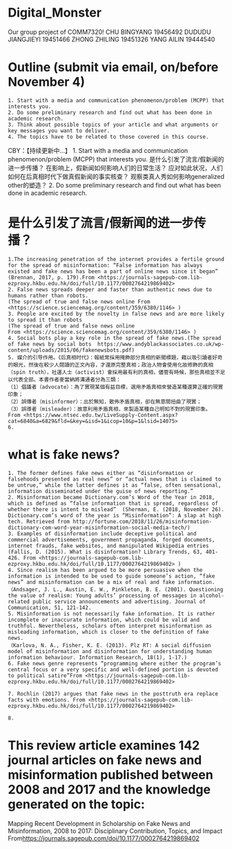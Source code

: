 # Digital_Monster
Our group project of COMM7320!
CHU BINGYANG 19456492
DUDUDU JIANGJIEYI 19451466
ZHONG ZHILING 19451326
YANG AILIN 19444540

# Outline (submit via email, on/before November 4) 
	1. Start with a media and communication phenomenon/problem (MCPP) that interests you. 
	2. Do some preliminary research and find out what has been done in academic research. 
	3. Think about possible topics of your article and what arguments or key messages you want to deliver. 
	4. The topics have to be related to those covered in this course. 

  CBY：【持续更新中...】
	1. Start with a media and communication phenomenon/problem (MCPP) that interests you. 
	是什么引发了流言/假新闻的进一步传播？
	在影响上，假新闻如何影响人们的日常生活？
	应对如此状况，人们如何在后真相时代下做真假新闻的事实核查？
	观察类真人秀如何影响generalized other的塑造？
	2. Do some preliminary research and find out what has been done in academic research. 
  
# 是什么引发了流言/假新闻的进一步传播？

	1.The increasing penetration of the internet provides a fertile ground for the spread of misinformation: “False information has always existed and fake news has been a part of online news since it began” (Brennan, 2017, p. 179).From <https://journals-sagepub-com.lib-ezproxy.hkbu.edu.hk/doi/full/10.1177/0002764219869402>             
	2. False news spreads deeper and faster than authentic news due to humans rather than robots. 
	(The spread of true and false news online From <https://science.sciencemag.org/content/359/6380/1146> )
	3. People are excited by the novelty in false news and are more likely to spread it than robots
	(The spread of true and false news online 
	From <https://science.sciencemag.org/content/359/6380/1146> )
	4. Social bots play a key role in the spread of fake news.(The spread of fake news by social bots  https://www.andyblackassociates.co.uk/wp-content/uploads/2015/06/fakenewsbots.pdf)
	5. 媒介的引导作用。《后真相时代》：報紙常採用掩飾部分真相的新聞標題，藉以吸引讀者好奇的眼光，然後在較少人閱讀的正文內容，才還原完整真相；政治人物會使用化妝修飾的真相（spin truth），社運人士（activist）會採用最有利的真相，儘管有時候，那些真相並不足以代表全部。本書作者麥當納將溝通者分為三類：
	（1）倡議者（advocate）：為了實現某個有益目標，選用矛盾真相來營造某種還算正確的現實印象；
	（2）誤傳者（misinformer）：出於無知，散佈矛盾真相，卻在無意間扭曲了現實；
	（3）誤導者（misleader）：故意利用矛盾真相，來製造某種自己明知不對的現實印象。
	From <https://www.ntsec.edu.tw/LiveSupply-Content.aspx?cat=6840&a=6829&fld=&key=&isd=1&icop=10&p=1&lsid=14075> 
	6. 

# what is fake news?
	1. The former defines fake news either as “disinformation or falsehoods presented as real news” or “actual news that is claimed to be untrue,” while the latter defines it as “false, often sensational, information disseminated under the guise of news reporting.” 
	2. Misinformation became Dictionary.com’s Word of the Year in 2018, which is defined as “false information that is spread, regardless of whether there is intent to mislead”  (Sherman, E. (2018, November 26). Dictionary.com’s word of the year is “Misinformation”: A slap at high tech. Retrieved from http://fortune.com/2018/11/26/misinformation-dictionary-com-word-year-misinformation-social-media-tech/)
	3. Examples of disinformation include deceptive political and commercial advertisements, government propaganda, forged documents, internet frauds, fake websites, and manipulated Wikipedia entries 
	(Fallis, D. (2015). What is disinformation? Library Trends, 63, 401-426. From <https://journals-sagepub-com.lib-ezproxy.hkbu.edu.hk/doi/full/10.1177/0002764219869402> )
	4. Since realism has been argued to be more persuasive when the information is intended to be used to guide someone’s action, “fake news” and misinformation can be a mix of real and fake information.
	（Andsager, J. L., Austin, E. W., Pinkleton, B. E. (2001). Questioning the value of realism: Young adults’ processing of messages in alcohol-related public service announcements and advertising. Journal of Communication, 51, 121-142.
	5. Misinformation is not necessarily fake information. It is rather incomplete or inaccurate information, which could be valid and truthful. Nevertheless, scholars often interpret misinformation as misleading information, which is closer to the definition of fake news.
	（Karlova, N. A., Fisher, K. E. (2013). Plz RT: A social diffusion model of misinformation and disinformation for understanding human information behaviour. Information Research, 18(1), 1-17.)
	6. Fake news genre represents “programming where either the program’s central focus or a very specific and well-defined portion is devoted to political satire”From <https://journals-sagepub-com.lib-ezproxy.hkbu.edu.hk/doi/full/10.1177/0002764219869402> 
	
	7. Rochlin (2017) argues that fake news in the posttruth era replace facts with emotions. From <https://journals-sagepub-com.lib-ezproxy.hkbu.edu.hk/doi/full/10.1177/0002764219869402> 
	
	8. 
	
	
	
# This review article examines 142 journal articles on fake news and misinformation published between 2008 and 2017 and the knowledge generated on the topic:
Mapping Recent Development in Scholarship on Fake News and Misinformation, 2008 to 2017: Disciplinary Contribution, Topics, and Impact From<https://journals.sagepub.com/doi/10.1177/0002764219869402> 


	
	
	
	 
